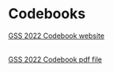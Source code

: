 # Codebooks

[GSS 2022 Codebook website](https://gssdataexplorer.norc.org/variables/vfilter)

\
[GSS 2022 Codebook pdf file](https://drive.google.com/open?id=1_-FMP3vDlPOiD1_KKkZjEIy3KNnnYOSP\&usp=drive_fs)
